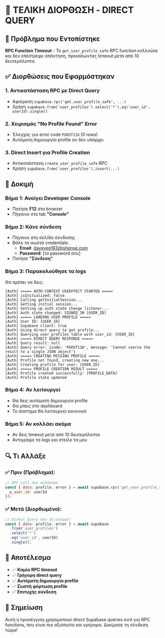 # 🔧 ΤΕΛΙΚΗ ΔΙΟΡΘΩΣΗ - DIRECT QUERY

## 🚨 Πρόβλημα που Εντοπίστηκε
**RPC Function Timeout** - Το `get_user_profile_safe` RPC function κολλούσε και δεν επέστρεφε απάντηση, προκαλώντας timeout μετά από 10 δευτερόλεπτα.

## ✅ Διορθώσεις που Εφαρμόστηκαν

### 1. **Αντικατάσταση RPC με Direct Query**
- Αφαίρεση `supabase.rpc('get_user_profile_safe', ...)`
- Χρήση `supabase.from('user_profiles').select('*').eq('user_id', userId).single()`

### 2. **Χειρισμός "No Profile Found" Error**
- Έλεγχος για error code `PGRST116` (0 rows)
- Αυτόματη δημιουργία profile αν δεν υπάρχει

### 3. **Direct Insert για Profile Creation**
- Αντικατάσταση `create_user_profile_safe` RPC
- Χρήση `supabase.from('user_profiles').insert(...)`

## 🧪 Δοκιμή

### Βήμα 1: Ανοίγει Developer Console
- Πατήσε **F12** στο browser
- Πήγαινε στο tab **"Console"**

### Βήμα 2: Κάνε σύνδεση
- Πήγαινε στη σελίδα σύνδεσης
- Βάλε τα σωστά credentials:
  - **Email**: dayeyeg183@ishense.com
  - **Password**: [το password σου]
- Πατήσε **"Σύνδεση"**

### Βήμα 3: Παρακολούθησε τα logs
Θα πρέπει να δεις:

```
[Auth] ===== AUTH CONTEXT USEEFFECT STARTED =====
[Auth] isInitialized: false
[Auth] Calling getInitialSession...
[Auth] Getting initial session...
[Auth] Setting up auth state change listener...
[Auth] Auth state changed: SIGNED_IN [USER_ID]
[Auth] ===== LOADING USER PROFILE =====
[Auth] User ID: [USER_ID]
[Auth] Supabase client: true
[Auth] Using direct query to get profile...
[Auth] Querying user_profiles table with user_id: [USER_ID]
[Auth] ===== DIRECT QUERY RESPONSE =====
[Auth] Query result: null
[Auth] Query error: {code: 'PGRST116', message: 'Cannot coerce the result to a single JSON object'}
[Auth] ===== CREATING MISSING PROFILE =====
[Auth] Profile not found, creating new one...
[Auth] Creating profile for user: [USER_ID]
[Auth] ===== PROFILE CREATION RESULT =====
[Auth] Profile created successfully: [PROFILE_DATA]
[Auth] Profile state updated
```

### Βήμα 4: Αν λειτουργεί
- Θα δεις αυτόματη δημιουργία profile
- Θα μπεις στο dashboard
- Το σύστημα θα λειτουργεί κανονικά

### Βήμα 5: Αν κολλάει ακόμα
- Αν δεις timeout μετά από 10 δευτερόλεπτα
- Αντιγράψε τα logs και στείλε τα μου

## 🔍 Τι Αλλάξε

### ✅ **Πριν (Πρόβλημα):**
```javascript
// RPC call που κολλούσε
const { data: profile, error } = await supabase.rpc('get_user_profile_safe', {
  p_user_id: userId
});
```

### ✅ **Μετά (Διορθωμένο):**
```javascript
// Direct query που λειτουργεί
const { data: profile, error } = await supabase
  .from('user_profiles')
  .select('*')
  .eq('user_id', userId)
  .single();
```

## 🚀 Αποτέλεσμα

- ✅ **Καμία RPC timeout**
- ✅ **Γρήγορη direct query**
- ✅ **Αυτόματη δημιουργία profile**
- ✅ **Σωστή φόρτωση profile**
- ✅ **Επιτυχής σύνδεση**

## 📝 Σημείωση

Αυτή η προσέγγιση χρησιμοποιεί direct Supabase queries αντί για RPC functions, που είναι πιο αξιόπιστα και γρήγορα. Δοκίμασε τη σύνδεση τώρα!
